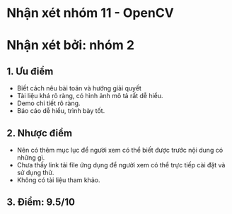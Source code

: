 # Nhận xét nhóm 11 - OpenCV
# Nhận xét bởi: nhóm 2

## 1. Ưu điểm
- Biết cách nêu bài toán và hướng giải quyết
- Tài liệu khá rõ ràng, có hình ảnh mô tả rất dễ hiểu.
- Demo chi tiết rõ ràng.
- Báo cáo dễ hiểu, trình bày tốt.

## 2. Nhược điểm
- Nên có thêm mục lục để người xem có thể biết được trước nội dung có những gì.
- Chưa thấy link tải file ứng dụng để người xem có thể trực tiếp cài đặt và sử dụng thử.
- Không có tài liệu tham khảo.

## 3. Điểm: 9.5/10
